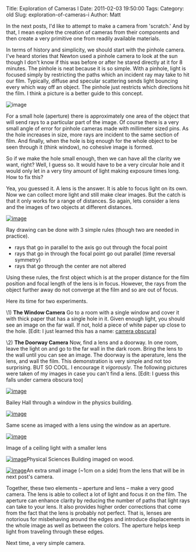Title: Exploration of Cameras I
Date: 2011-02-03 19:50:00
Tags: 
Category: old
Slug: exploration-of-cameras-i
Author: Matt


In the next posts, I'd like to attempt to make a camera from 'scratch.'
And by that, I mean explore the creation of cameras from their
components and then create a very primitive one from readily available
materials.

In terms of history and simplicity, we should start with the pinhole
camera. I've heard stories that Newton used a pinhole camera to look at
the sun though I don't know if this was before or after he stared
directly at it for 8 minutes. The pinhole is neat because it is so
simple. With a pinhole, light is focused simply by restricting the paths
which an incident ray may take to hit our film. Typically, diffuse and
specular scattering sends light bouncing every which way off an object.
The pinhole just restricts which directions hit the film. I think a
picture is a better guide to this concept.

![image](http://4.bp.blogspot.com/_qY9DSyjj8Ro/TUtOYzRfZAI/AAAAAAAAB3Y/MoKfumAjRTs/s400/pinholes2.png)

For a small hole (aperture) there is approximately one area of the
object that will send rays to a particular part of the image. Of course
there is a very small angle of error for pinhole cameras made with
millimeter sized pins. As the hole increases in size, more rays are
incident to the same section of film. And finally, when the hole is big
enough for the whole object to be seen through it (think window), no
cohesive image is formed.

So if we make the hole small enough, then we can have all the clarity we
want, right? Well, I guess so. It would have to be a very circular hole
and it would only let in a very tiny amount of light making exposure
times long. How to fix this?

Yea, you guessed it. A lens is the answer. It is able to focus light on
its own. Now we can collect more light and still make clear images. But
the catch is that it only works for a range of distances. So again, lets
consider a lens and the images of two objects at different distances.

[![image](http://3.bp.blogspot.com/_qY9DSyjj8Ro/TUtO6Js1a6I/AAAAAAAAB3g/6s0Nh2XYoFY/s400/lenses2.png)](http://3.bp.blogspot.com/_qY9DSyjj8Ro/TUtO6Js1a6I/AAAAAAAAB3g/6s0Nh2XYoFY/s1600/lenses2.png)

Ray drawing can be done with 3 simple rules (though two are needed in
practice).

-   rays that go in parallel to the axis go out through the focal point
-   rays that go in through the focal point go out parallel (time
    reversal symmetry)
-   rays that go through the center are not altered

Using these rules, the first object which is at the proper distance for
the film position and focal length of the lens is in focus. However, the
rays from the object further away do not converge at the film and so are
out of focus.

Here its time for two experiments.

\1) **The Window Camera** Go to a room with a single window and cover it
with thick paper that has a single hole in it. Given enough light, you
should see an image on the far wall. If not, hold a piece of white paper
up close to the hole. [Edit: I just learned this has a name: [camera
obscura](http://en.wikipedia.org/wiki/Camera_obscura)]

\2) **The Doorway Camera** Now, find a lens and a doorway. In one room,
leave the light on and go to the far wall in the dark room. Bring the
lens to the wall until you can see an image. The doorway is the
aperature, lens the lens, and wall the film. This demonstration is very
simple and not too surprising. BUT SO COOL. I encourage it *vigorously*.
The following pictures were taken of my images in case you can't find a
lens. [Edit: I guess this falls under camera obscura too]

[![image](http://4.bp.blogspot.com/_qY9DSyjj8Ro/TUtR0FcieuI/AAAAAAAAB3o/AETwbMrWO_A/s400/bailey-real.JPG)](http://4.bp.blogspot.com/_qY9DSyjj8Ro/TUtR0FcieuI/AAAAAAAAB3o/AETwbMrWO_A/s1600/bailey-real.JPG)

Bailey Hall through a window in the physics building.

[![image](http://1.bp.blogspot.com/_qY9DSyjj8Ro/TUtSCaBSQZI/AAAAAAAAB3w/YePJ9Jy-Qj0/s400/bailey-lens.JPG)](http://1.bp.blogspot.com/_qY9DSyjj8Ro/TUtSCaBSQZI/AAAAAAAAB3w/YePJ9Jy-Qj0/s1600/bailey-lens.JPG)

Same scene as imaged with a lens using the window as an aperture.

[![image](http://1.bp.blogspot.com/_qY9DSyjj8Ro/TUtS-MYX9RI/AAAAAAAAB34/VSLnyE4Gbs8/s320/light%2Bfixture.jpg)](http://1.bp.blogspot.com/_qY9DSyjj8Ro/TUtS-MYX9RI/AAAAAAAAB34/VSLnyE4Gbs8/s1600/light%2Bfixture.jpg)

Image of a ceiling light with a smaller lens

[![image](http://4.bp.blogspot.com/_qY9DSyjj8Ro/TUtTSBzC1LI/AAAAAAAAB4A/W6xD0OEykkk/s320/psb.JPG)](http://4.bp.blogspot.com/_qY9DSyjj8Ro/TUtTSBzC1LI/AAAAAAAAB4A/W6xD0OEykkk/s1600/psb.JPG)Physical
Sciences Building imaged on wood.

[![image](http://3.bp.blogspot.com/_qY9DSyjj8Ro/TUtTqmUzTPI/AAAAAAAAB4I/rDMMFj5AsJE/s320/small.jpg)](http://3.bp.blogspot.com/_qY9DSyjj8Ro/TUtTqmUzTPI/AAAAAAAAB4I/rDMMFj5AsJE/s1600/small.jpg)An
extra small image (\~1cm on a side) from the lens that will be in next
post's camera.

Together, these two elements – aperture and lens – make a very good
camera. The lens is able to collect a lot of light and focus it on the
film. The aperture can enhance clarity by reducing the number of paths
that light rays can take to your lens. It also provides higher order
corrections that come from the fact that the lens is probably not
perfect. That is, lenses are notorious for misbehaving around the edges
and introduce displacements in the whole image as well as between the
colors. The aperture helps keep light from traveling through these
edges.

Next time, a very simple camera.


